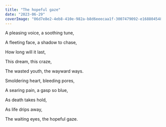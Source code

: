 ```yaml
---
title: "The hopeful gaze"
date: "2023-06-29"
coverImage: "06d7e8e2-4eb8-410e-982a-b8d6eeecaa1f-3007479092-e1688045489545.jpeg"
---
```


A pleasing voice, a soothing tune,

A fleeting face, a shadow to chase, 

How long will it last,

This dream, this craze, 

The wasted youth, the wayward ways. 


Smoldering heart, bleeding pores, 

A searing pain, a gasp so blue,

As death takes hold, 

As life drips away,

The waiting eyes, the hopeful gaze.
